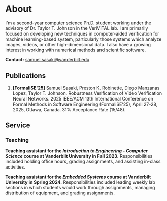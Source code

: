 # About
I'm a second-year computer science Ph.D. student working under the advisory of Dr. Taylor T. Johnson in the VeriVITAL lab. I am primarily focused on developing new techniques in computer-aided verification for machine learning-based system, particularly those systems which analyze images, videos, or other high-dimensional data. I also have a growing interest in working with numerical methods and scientific software.

**Contact:** samuel.sasaki@vanderbilt.edu

## Publications
1. **[FormaliSE'25]** Samuel Sasaki, Preston K. Robinette, Diego Manzanas Lopez, Taylor T. Johnson. Robustness Verification of Video Verification Neural Networks. 2025 IEEE/ACM 13th International Conference on Formal Methods in Software Engineering (FormaliSE'25), April 27-28, 2025, Ottawa, Canada. 31% Acceptance Rate (15/48).

## Service
### Teaching
**Teaching assistant for the *Introduction to Engineering - Computer Science* course at Vanderbilt University in Fall 2023.** Responsibilities included holding office hours, grading assignments, and assisting in-class activities.

**Teaching assistant for the *Embedded Systems* course at Vanderbilt University in Spring 2024.** Responsibilities included leading weekly lab sections in which students would work through assignments, managing distribution of equipment, and grading assignments.

<!-- ### Reviewing
... -->


